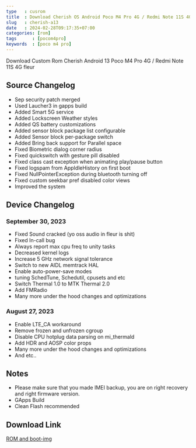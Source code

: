 ```yaml
---
type   : cusrom
title  : Download Cherish OS Android Poco M4 Pro 4G / Redmi Note 11S 4G
slug   : cherish-a13
date   : 2024-02-28T09:17:35+07:00
categories: [rom]
tags      : [pocom4pro]
keywords  : [poco m4 pro]
---
```



Download Custom Rom Cherish Android 13 Poco M4 Pro 4G / Redmi Note 11S 4G fleur


## Source Changelog

- Sep security patch merged
- Used Laucher3 in gapps build
- Added Smart 5G service 
- Added Lockscreen Weather styles
- Added QS battery customizations
- Added sensor block package list configurable
- Added Sensor block per-package switch
- Added Bring back support for Parallel space
- Fixed Biometric dialog corner radius 
- Fixed quickswitch with gesture pill disabled 
- Fixed class cast exception when animating play/pause button
- Fixed logspam from AppIdleHistory on first boot 
- Fixed NullPointerException during bluetooth turning off 
- Fixed custom seekbar pref disabled color views 
- Improved the system

## Device Changelog
### September 30, 2023
- Fixed Sound cracked (yo oss audio in fleur is shit)
- Fixed In-call bug 
- Always report max cpu freq to unity tasks
- Decreased kernel logs 
- Increase 5 GHz network signal tolerance 
- Switch to new AIDL memtrack HAL 
- Enable auto-power-save modes 
- tuning SchedTune, Schedutil, cpusets and etc 
- Switch Thermal 1.0 to MTK Thermal 2.0
- Add FMRadio
- Many more under the hood changes and optimizations

### August 27, 2023
- Enable LTE_CA workaround 
- Remove frozen and unfrozen cgroup 
- Disable CPU hotplug data parsing on mi_thermald
- Add HDR and AOSP color props
- Many more under the hood changes and optimizations
- And etc..

## Notes

- Please make sure that you made IMEI backup, you are on right recovery and right firmware version.
- GApps Build
- Clean Flash recommended


## Download Link
[ROM and boot-img](https://www.pling.com/p/2059566)

